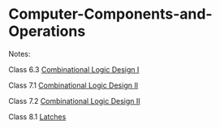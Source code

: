 # Computer-Components-and-Operations


Notes:

Class 6.3 [Combinational Logic Design I](Lecture-Notes/ECSE-2610-Lecture-6.3-Combinational-Logic-Design-I_Notes.pdf)

Class 7.1 [Combinational Logic Design II](Lecture-Notes/ECSE-2610-Lecture-7.1-Combinational-Logic-Design-II_Notes.pdf)

Class 7.2 [Combinational Logic Design II](Lecture-Notes/ECSE-2610-Lecture-7.2-Combinational-Logic-Design-II_Notes.pdf)

Class 8.1 [Latches](Lecture-Notes/ECSE-2610-Lecture-8.1-Latches_Notes.pdf)
